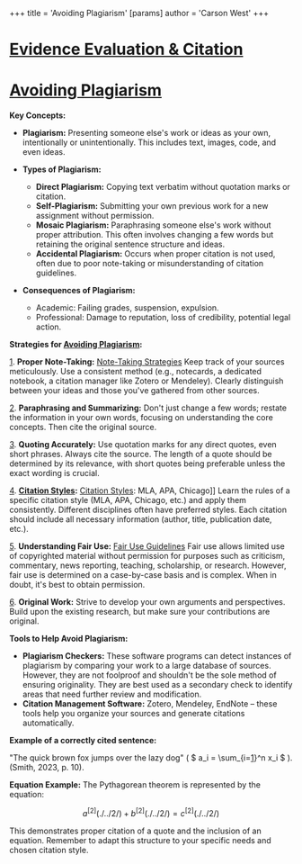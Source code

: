 +++
 title = 'Avoiding Plagiarism'
[params]
	author = 'Carson West'
+++
# [Evidence Evaluation & Citation](./../evidence-evaluation-&-citation/)
# [Avoiding Plagiarism](./../avoiding-plagiarism/)

**Key Concepts:**

* **Plagiarism:** Presenting someone else's work or ideas as your own, intentionally or unintentionally.  This includes text, images, code, and even ideas.

* **Types of Plagiarism:**
    * **Direct Plagiarism:** Copying text verbatim without quotation marks or citation.
    * **Self-Plagiarism:** Submitting your own previous work for a new assignment without permission.
    * **Mosaic Plagiarism:** Paraphrasing someone else's work without proper attribution.  This often involves changing a few words but retaining the original sentence structure and ideas.
    * **Accidental Plagiarism:**  Occurs when proper citation is not used, often due to poor note-taking or misunderstanding of citation guidelines.

* **Consequences of Plagiarism:**
    * Academic: Failing grades, suspension, expulsion.
    * Professional: Damage to reputation, loss of credibility, potential legal action.


**Strategies for [Avoiding Plagiarism](./../avoiding-plagiarism/):**

[1](./../1/). **Proper Note-Taking:** [Note-Taking Strategies](./../note-taking-strategies/)  Keep track of your sources meticulously.  Use a consistent method (e.g., notecards, a dedicated notebook, a citation manager like Zotero or Mendeley).  Clearly distinguish between your ideas and those you've gathered from other sources.

[2](./../2/). **Paraphrasing and Summarizing:**  Don't just change a few words;  restate the information in your own words, focusing on understanding the core concepts.  Then cite the original source.

[3](./../3/). **Quoting Accurately:** Use quotation marks for any direct quotes, even short phrases.  Always cite the source. The length of a quote should be determined by its relevance, with short quotes being preferable unless the exact wording is crucial.

[4](./../4/). **[Citation Styles](./../citation-styles/):** [Citation Styles](./../citation-styles/): MLA, APA, Chicago]] Learn the rules of a specific citation style (MLA, APA, Chicago, etc.) and apply them consistently.  Different disciplines often have preferred styles.  Each citation should include all necessary information (author, title, publication date, etc.).

[5](./../5/). **Understanding Fair Use:** [Fair Use Guidelines](./../fair-use-guidelines/) Fair use allows limited use of copyrighted material without permission for purposes such as criticism, commentary, news reporting, teaching, scholarship, or research. However, fair use is determined on a case-by-case basis and is complex.  When in doubt, it's best to obtain permission.

[6](./../6/). **Original Work:** Strive to develop your own arguments and perspectives. Build upon the existing research, but make sure your contributions are original.


**Tools to Help Avoid Plagiarism:**

* **Plagiarism Checkers:**  These software programs can detect instances of plagiarism by comparing your work to a large database of sources. However, they are not foolproof and shouldn't be the sole method of ensuring originality.  They are best used as a secondary check to identify areas that need further review and modification.
* **Citation Management Software:** Zotero, Mendeley, EndNote – these tools help you organize your sources and generate citations automatically.

**Example of a correctly cited sentence:**

"The quick brown fox jumps over the lazy dog" ( $ a_i = \sum_{i=[1](./../1/)}^n x_i $ ).  (Smith, 2023, p. 10).

**Equation Example:** The Pythagorean theorem is represented by the equation:

 $$  a^[2](./../2/) + b^[2](./../2/) = c^[2](./../2/)  $$  

This demonstrates proper citation of a quote and the inclusion of an equation. Remember to adapt this structure to your specific needs and chosen citation style.


